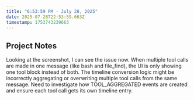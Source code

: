 ```yaml
---
title: "6:53:59 PM - July 28, 2025"
date: 2025-07-28T22:53:59.663Z
timestamp: 1753743239663
---
```


## Project Notes

Looking at the screenshot, I can see the issue now. When multiple tool calls are made in one message (like bash and file_find), the UI is only showing one tool block instead of both. The timeline conversion logic might be incorrectly aggregating or overwriting multiple tool calls from the same message. Need to investigate how TOOL_AGGREGATED events are created and ensure each tool call gets its own timeline entry.
